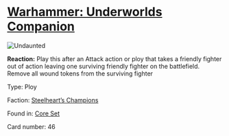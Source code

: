 # [Warhammer: Underworlds Companion](https://guidokessels.github.io/wh-underworlds)

  

![Undaunted](https://warhammerunderworlds.com/wp-content/uploads/sites/6/2017/12/046_ENG-Undaunted.png)

<b>Reaction:</b> Play this after an Attack action or ploy that takes a friendly fighter out of action leaving one surviving friendly fighter on the battlefield. Remove all wound tokens from the surviving fighter

Type: Ploy

Faction: [Steelheart’s Champions](https://guidokessels.github.io/wh-underworlds/factions/steelhearts-champions)

Found in: [Core Set](https://guidokessels.github.io/wh-underworlds/locations/core-set)

Card number: 46
